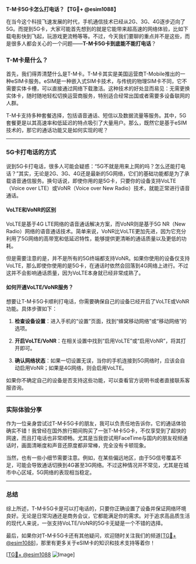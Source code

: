 **T-M卡5G卡怎么打电话？【TG💪+ @esim1088】**

在当今这个科技飞速发展的时代，手机通信技术已经从2G、3G、4G逐步迈向了5G。而提到5G卡，大家可能首先想到的就是它能带来超高速的网络体验，比如下载电影快到飞起，玩游戏更流畅等等。不过，今天我们要聊的重点并不是这些，而是很多人都会关心的一个问题——**T-M卡5G卡到底能不能打电话**？

### T-M卡是什么？

首先，我们得弄清楚什么是T-M卡。T-M卡其实是美国运营商T-Mobile推出的一种eSIM卡服务。eSIM是一种嵌入式SIM卡技术，与传统的物理SIM卡不同，它不需要实体卡槽，可以直接通过网络下载激活。这种技术的好处显而易见：无需更换实体卡，随时随地轻松切换运营商服务，特别适合经常出国或者需要多设备联网的人群。

T-M卡支持多种套餐选择，包括语音通话、短信以及数据流量等服务。其中，5G套餐更是以其高速率和低延迟的特点吸引了大量用户。那么，既然它是基于eSIM技术的，那它的通话功能又是如何实现的呢？

---

### 5G卡打电话的方式

说到5G卡打电话，很多人可能会疑惑：“5G不就是用来上网的吗？怎么还能打电话？”其实，无论是2G、3G、4G还是最新的5G网络，它们的基础功能都是为了承载语音通信服务。换句话说，即使你用的是5G卡，只要你的设备支持VoLTE（Voice over LTE）或VoNR（Voice over New Radio）技术，就能正常进行语音通话。

#### VoLTE和VoNR的区别

VoLTE是基于4G LTE网络的语音通话解决方案，而VoNR则是基于5G NR（New Radio）网络的语音通话技术。简单来说，VoNR比VoLTE更加先进，因为它充分利用了5G网络的高带宽和低延迟特性，能够提供更清晰的通话质量以及更低的功耗。

但是需要注意的是，并不是所有的5G终端都支持VoNR。如果你使用的设备仅支持VoLTE，那么即使你使用的是5G卡，在通话时依然会回落到4G网络上进行。不过这并不会影响通话质量，因为VoLTE本身就已经非常成熟了。

#### 如何开通VoLTE/VoNR服务？

想要让T-M卡5G卡顺利打电话，你需要确保自己的设备已经开启了VoLTE或VoNR功能。具体步骤如下：

1. **检查设备设置**：进入手机的“设置”页面，找到“蜂窝移动网络”或“移动网络”的选项。
   
2. **开启VoLTE/VoNR**：在相关设置中找到“启用VoLTE”或“启用VoNR”，将其打开即可。

3. **确认网络状态**：如果一切设置无误，当你的手机连接到5G网络时，应该会自动启用VoNR；如果是4G网络，则会启用VoLTE。

如果你不确定自己的设备是否支持这些功能，可以查看官方说明书或者直接联系客服咨询。

---

### 实际体验分享

作为一位亲身尝试过T-M卡5G卡的朋友，我可以负责任地告诉你，它的通话体验确实不错！我曾经在国外旅行期间购买了一张T-M卡5G卡，不仅享受到了超快的网速，而且打电话也非常顺畅。尤其是当我尝试用FaceTime与国内的朋友视频通话时，画面清晰度和声音还原度都非常棒，完全没有卡顿现象。

当然，也有一些小细节需要注意。例如，在某些偏远地区，由于5G信号覆盖不足，可能会导致通话切换到4G甚至3G网络。不过这种情况并不常见，尤其是在城市中心区域，5G网络的表现相当稳定。

---

### 总结

综上所述，T-M卡5G卡是可以打电话的，只要你正确设置了设备并保证网络环境良好。无论是日常沟通还是商务会议，它都能满足你的需求。对于追求高品质生活的现代人来说，一张支持VoLTE/VoNR的5G卡无疑是一个不错的选择。

最后，如果你对T-M卡5G卡还有其他疑问，欢迎随时关注我们的频道[[TG💪+ @esim1088](https://t.me/s/esim1088)]，那里有更多关于eSIM卡的知识和技术支持等着你！

[[TG💪+ @esim1088](https://t.me/s/esim1088) ![Image](https://i.postimg.cc/4NQfJmqS/Snipaste-2025-05-13-00-14-12.png)]